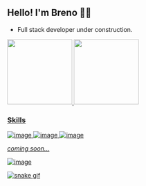 <h2>Hello! I'm Breno 👋😀</h2>

<ul>
<li>Full stack developer under construction.</li>
</ul>
<div>
  <a href="https://github.com/breno-aredes">
  <img height="150em" src="https://github-readme-stats.vercel.app/api?username=breno-aredes&show_icons=true&include_all_commits=true&count_private=true"/>
  <img height="150em" src="https://github-readme-stats.vercel.app/api/top-langs/?username=breno-aredes&layout=compact&langs_count=7"/>
</div>

	
	
<!-- badges -->
  <h3>Skills</h3>
  
![image](https://img.shields.io/badge/HTML-239120?style=for-the-badge&logo=html5&logoColor=white)
![image](https://img.shields.io/badge/CSS-239120?&style=for-the-badge&logo=css3&logoColor=white)
![image](https://img.shields.io/badge/JavaScript-F7DF1E?style=for-the-badge&logo=javascript&logoColor=black)
 <p><em>coming soon...</em></p>
	
![image](https://img.shields.io/badge/React-20232A?style=for-the-badge&logo=react&logoColor=61DAFB)

 
<!-- Snake eating my contribuition graph -->
![snake gif](https://github.com/breno-aredes/breno-aredes/blob/output/github-contribution-grid-snake.gif)

 
	
<!--
**breno-aredes/breno-aredes** is a ✨ _special_ ✨ repository because its `README.md` (this file) appears on your GitHub profile.

Here are some ideas to get you started:

- 🔭 I’m currently working on ...
- 🌱 I’m currently learning ...
- 👯 I’m looking to collaborate on ...
- 🤔 I’m looking for help with ...
- 💬 Ask me about ...
- 📫 How to reach me: ...
- 😄 Pronouns: ...
- ⚡ Fun fact: ...
-->
